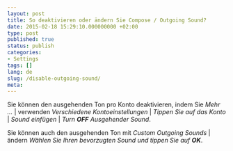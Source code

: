 ```yaml
---
layout: post
title: So deaktivieren oder ändern Sie Compose / Outgoing Sound?
date: 2015-02-18 15:29:10.000000000 +02:00
type: post
published: true
status: publish
categories:
- Settings
tags: []
lang: de
slug: /disable-outgoing-sound/
meta:
---
```


Sie können den ausgehenden Ton pro Konto deaktivieren, indem Sie *Mehr ...* \| verwenden *Verschiedene Kontoeinstellungen* \| *Tippen Sie auf das Konto* \| *Sound einfügen* \| *Turn **OFF** Ausgehender Sound*.

Sie können auch den ausgehenden Ton mit *Custom Outgoing Sounds* \| ändern *Wählen Sie Ihren bevorzugten Sound und tippen Sie auf **OK***.
